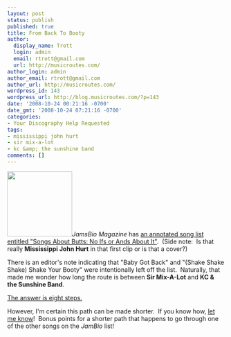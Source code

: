 ```yaml
---
layout: post
status: publish
published: true
title: From Back To Booty
author:
  display_name: Trott
  login: admin
  email: rtrott@gmail.com
  url: http://musicroutes.com/
author_login: admin
author_email: rtrott@gmail.com
author_url: http://musicroutes.com/
wordpress_id: 143
wordpress_url: http://blog.musicroutes.com/?p=143
date: '2008-10-24 00:21:16 -0700'
date_gmt: '2008-10-24 07:21:16 -0700'
categories:
- Your Discography Help Requested
tags:
- mississippi john hurt
- sir mix-a-lot
- kc &amp; the sunshine band
comments: []
---
```

<p><img class="alignright size-medium wp-image-144" src="http://blog.musicroutes.com/wp-content/uploads/2008/10/butt.jpg" alt="" width="150" height="150" /><em>JamsBio Magazine</em> has <a href="http://magazine.jamsbio.com/2008/10/23/songs-about-butts/" target="_blank">an annotated song list entitled "Songs About Butts: No Ifs or Ands About It"</a>.  (Side note:  Is that really <strong>Mississippi John Hurt</strong> in that first clip or is that a cover?)</p>
<p>There is an editor's note indicating that "Baby Got Back" and "(Shake Shake Shake) Shake Your Booty" were intentionally left off the list.  Naturally, that made me wonder how long the route is between <strong>Sir Mix-A-Lot</strong> and <strong>KC &amp; the Sunshine Band</strong>.  <a href="http://musicroutes.com/route.php?musicianName=Sir+Mix-A-Lot&amp;musicianName2=KC+%26+the+Sunshine+Band&amp;x=16&amp;y=8" target="_blank"></a></p>
<p><a href="http://musicroutes.com/route.php?musicianName=Sir+Mix-A-Lot&amp;musicianName2=KC+%26+the+Sunshine+Band&amp;x=16&amp;y=8" target="_blank">The answer is eight steps.</a></p>
<p>However, I'm certain this path can be made shorter.  If you know how, <a href="http://musicroutes.com/contact.php" target="_blank">let me know</a>!  Bonus points for a shorter path that happens to go through one of the other songs on the <em>JamBio</em> list!</p>

